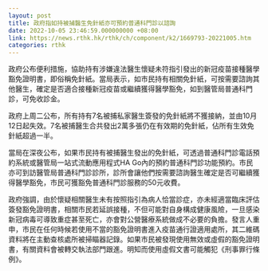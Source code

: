 ```yaml
---
layout: post
title: 政府指如持被捕醫生免針紙亦可預約普通科門診以諮詢
date: 2022-10-05 23:46:59.000000000 +08:00
link: https://news.rthk.hk/rthk/ch/component/k2/1669793-20221005.htm
categories: rthk
---
```


政府公布便利措施，協助持有涉嫌違法醫生懷疑未符指引發出的新冠疫苗接種醫學豁免證明書，即俗稱免針紙。當局表示，如巿民持有相關免針紙，可按需要諮詢其他醫生，確定是否適合接種新冠疫苗或繼續獲得醫學豁免，如到醫管局普通科門診，可免收診金。

政府上周二公布，所有持有7名被捕私家醫生簽發的免針紙將不獲接納，並由10月12日起失效。7名被捕醫生合共發出2萬多張仍在有效期的免針紙，佔所有生效免針紙超過一半。

當局在深夜公布，如果市民持有被捕醫生發出的免針紙，可透過普通科門診電話預約系統或醫管局一站式流動應用程式HA Go內的預約普通科門診功能預約。市民亦可到訪醫管局普通科門診診所，診所會讓他們按需要諮詢醫生確定是否可繼續獲得醫學豁免，市民可獲豁免普通科門診服務的50元收費。

政府強調，由於懷疑相關醫生未有按照指引為病人恰當診症，亦未經適當臨床評估簽發豁免證明書，相關市民若延誤接種，不但可能對自身構成健康風險，一旦感染新冠病毒可導致重症甚至死亡，亦會對公營醫療系統做成不必要的負擔。發言人重申，市民在任何時候若使用不當的豁免證明書進入疫苗通行證適用處所，其二維碼資料將在主動查核處所被掃瞄器記錄。如果市民被發現使用無效或虛假的豁免證明書，有關資料會被轉交執法部門跟進。明知而使用虛假文書可能觸犯《刑事罪行條例》。
